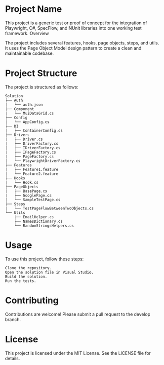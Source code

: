 # Project Name

This project is a generic test or proof of concept for the integration of Playwright, C#, SpecFlow, and NUnit libraries into one working test framework.
Overview

The project includes several features, hooks, page objects, steps, and utils. It uses the Page Object Model design pattern to create a clean and maintainable codebase.
# Project Structure

The project is structured as follows:

```(bash)
Solution
├── Auth
|   └── auth.json
├── Component
|   └── MuiDataGrid.cs
├── Config
|   └── AppConfig.cs
├── DI
|   ├── ContainerConfig.cs
├── Drivers
|   ├── Driver.cs
|   ├── DriverFactory.cs
|   ├── IDriverFactory.cs
|   ├── IPageFactory.cs
|   ├── PageFactory.cs
|   └── PlaywrightDriverFactory.cs
├── Features
|   ├── Feature1.feature
|   └── Feature2.feature
├── Hooks
|   └── Hook.cs
├── PageObjects
|   ├── BasePage.cs
|   ├── GooglePage.cs
|   └── SampleTestPage.cs
├── Steps
|   └── TestPageFlowBetweenTwoObjects.cs
└── Utils
    ├── EmailHelper.cs
    ├── NamesDictionary.cs
    └── RandomStringsHelpers.cs
```
# Usage

To use this project, follow these steps:

    Clone the repository.
    Open the solution file in Visual Studio.
    Build the solution.
    Run the tests.

# Contributing

Contributions are welcome! Please submit a pull request to the develop branch.
# License

This project is licensed under the MIT License. See the LICENSE file for details.
